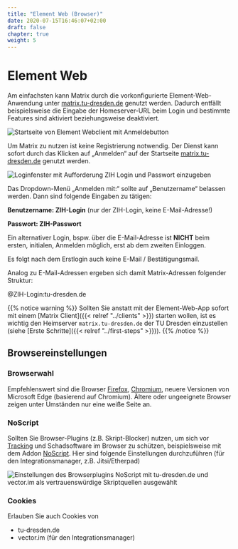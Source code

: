 ```yaml
---
title: "Element Web (Browser)"
date: 2020-07-15T16:46:07+02:00
draft: false
chapter: true
weight: 5
---
```


# Element Web

Am einfachsten kann Matrix durch die vorkonfigurierte Element-Web-Anwendung unter [matrix.tu-dresden.de](https://matrix.tu-dresden.de) genutzt werden. Dadurch entfällt beispielsweise die Eingabe der Homeserver-URL beim Login und bestimmte Features sind aktiviert beziehungsweise deaktiviert.

![Startseite von Element Webclient mit Anmeldebutton](/images/01_Welcome_de.png)

Um Matrix zu nutzen ist keine Registrierung notwendig. Der Dienst kann sofort durch das Klicken auf „Anmelden“ auf der Startseite [matrix.tu-dresden.de](https://matrix.tu-dresden.de) genutzt werden.

![Loginfenster mit Aufforderung ZIH Login und Passwort einzugeben](/images/02_Login1_de.png)

Das Dropdown-Menü „Anmelden mit:“ sollte auf „Benutzername“ belassen werden. Dann sind folgende Eingaben zu tätigen:

**Benutzername: ZIH-Login**  (nur der ZIH-Login, keine E-Mail-Adresse!)

**Passwort: ZIH-Passwort**

Ein alternativer Login, bspw. über die E-Mail-Adresse ist **NICHT** beim ersten, initialen, Anmelden möglich, erst ab dem zweiten Einloggen.

Es folgt nach dem Erstlogin auch keine E-Mail / Bestätigungsmail.

Analog zu E-Mail-Adressen ergeben sich damit Matrix-Adressen folgender Struktur:

@ZIH-Login:tu-dresden.de

{{% notice warning %}}
Sollten Sie anstatt mit der Element-Web-App sofort mit einem [Matrix Client]({{< relref "../clients" >}}) starten wollen, ist es wichtig den Heimserver `matrix.tu-dresden.de` der TU Dresden einzustellen (siehe [Erste Schritte]({{< relref "../first-steps" >}})).
{{% /notice %}}

## Browsereinstellungen

### Browserwahl

Empfehlenswert sind die Browser [Firefox](https://www.mozilla.org/de/firefox/new/), [Chromium](https://www.chromium.org/getting-involved/download-chromium), neuere Versionen von Microsoft Edge (basierend auf Chromium). Ältere oder ungeeignete Browser zeigen unter Umständen nur eine weiße Seite an.

### NoScript

Sollten Sie Browser-Plugins (z.B. Skript-Blocker) nutzen, um sich vor [Tracking](https://tu-dresden.de/tu-dresden/newsportal/news/datenschutz-beim-website-tracking) und Schadsoftware im Browser zu schützen, beispielsweise mit dem Addon [NoScript](https://addons.mozilla.org/de/firefox/addon/noscript/). Hier sind folgende Einstellungen durchzuführen (für den Integrationsmanager, z.B. Jitsi/Etherpad)

![Einstellungen des Browserplugins NoScript mit tu-dresden.de und vector.im als vertrauenswürdige Skriptquellen ausgewählt](/images/10_Sicherheit2_de.png)

### Cookies

Erlauben Sie auch Cookies von

- tu-dresden.de
- vector.im (für den Integrationsmanager)
